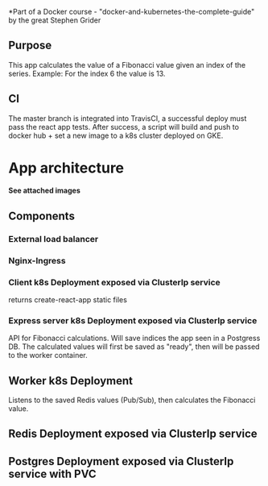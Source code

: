 *Part of a Docker course - "docker-and-kubernetes-the-complete-guide" by the great Stephen Grider

## Purpose
This app calculates the value of a Fibonacci value given an index of the series. Example: For the index 6 the value is 13.

## CI
The master branch is integrated into TravisCI, a successful deploy must pass the react app tests. 
After success, a script will build and push to docker hub + set a new image to a k8s cluster deployed on GKE. 

# App architecture 
#### See attached images

## Components

### External load balancer 

### Nginx-Ingress 

### Client k8s Deployment exposed via ClusterIp service 
returns create-react-app static files 

### Express server k8s Deployment exposed via ClusterIp service 
API for Fibonacci calculations. Will save indices the app seen in a Postgress DB. The calculated values will first be saved as "ready", then will be passed to the worker container. 

## Worker k8s Deployment
Listens to the saved Redis values (Pub/Sub), then calculates the Fibonacci value. 

## Redis Deployment exposed via ClusterIp service 

## Postgres Deployment exposed via ClusterIp service with PVC

